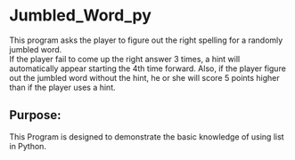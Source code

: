 # Jumbled_Word_py
This program asks the player to figure out the right spelling for a randomly jumbled word. <br>
If the player fail to come up the right answer 3 times, a hint will automatically appear starting the 4th time forward. Also, if the player figure out the jumbled word without the hint, he or she will score 5 points higher than if the player uses a hint.

## Purpose:
This Program is designed to demonstrate the basic knowledge of using list in Python.
